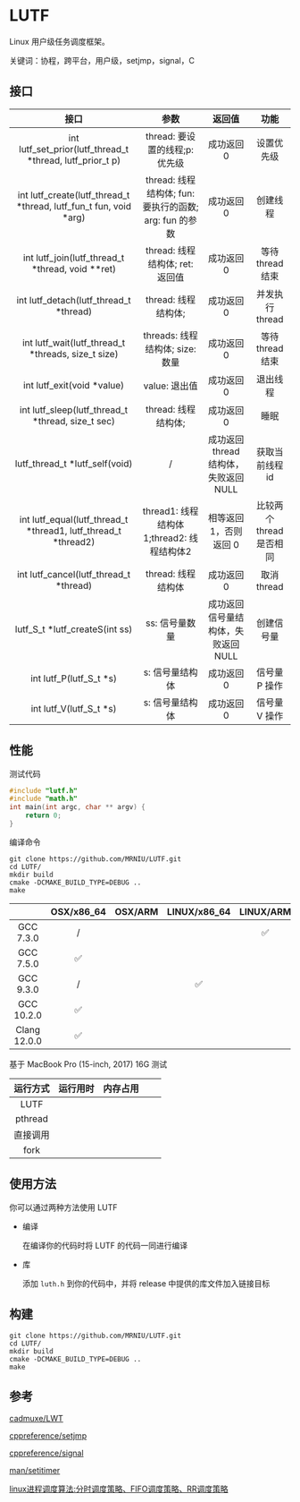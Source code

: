 # LUTF

Linux 用户级任务调度框架。

关键词：协程，跨平台，用户级，setjmp，signal，C

## 接口

|                             接口                             |                          参数                          |                返回值                 |           功能           |
| :----------------------------------------------------------: | :----------------------------------------------------: | :-----------------------------------: | :----------------------: |
|  int lutf_set_prior(lutf_thread_t *thread, lutf_prior_t p)   |             thread: 要设置的线程;p: 优先级             |              成功返回 0               |        设置优先级        |
| int lutf_create(lutf_thread_t *thread, lutf_fun_t fun, void *arg) | thread: 线程结构体; fun: 要执行的函数; arg: fun 的参数 |              成功返回 0               |         创建线程         |
|       int lutf_join(lutf_thread_t *thread, void **ret)       |            thread: 线程结构体; ret: 返回值             |              成功返回 0               |     等待 thread 结束     |
|            int lutf_detach(lutf_thread_t *thread)            |                  thread: 线程结构体;                   |              成功返回 0               |     并发执行 thread      |
|      int lutf_wait(lutf_thread_t *threads, size_t size)      |            threads: 线程结构体; size: 数量             |              成功返回 0               |     等待 thread 结束     |
|                  int lutf_exit(void *value)                  |                     value: 退出值                      |              成功返回 0               |         退出线程         |
|      int lutf_sleep(lutf_thread_t *thread, size_t sec)       |                  thread: 线程结构体;                   |              成功返回 0               |           睡眠           |
|                lutf_thread_t *lutf_self(void)                |                           /                            | 成功返回 thread 结构体，失败返回 NULL |     获取当前线程 id      |
| int lutf_equal(lutf_thread_t *thread1, lutf_thread_t *thread2) |       thread1: 线程结构体1;thread2: 线程结构体2        |        相等返回 1，否则返回 0         | 比较两个 thread 是否相同 |
|            int lutf_cancel(lutf_thread_t *thread)            |                   thread: 线程结构体                   |              成功返回 0               |       取消 thread        |
|                lutf_S_t *lutf_createS(int ss)                |                     ss: 信号量数量                     |  成功返回信号量结构体，失败返回 NULL  |        创建信号量        |
|                   int lutf_P(lutf_S_t *s)                    |                    s: 信号量结构体                     |              成功返回 0               |      信号量 P 操作       |
|                   int lutf_V(lutf_S_t *s)                    |                    s: 信号量结构体                     |              成功返回 0               |      信号量 V 操作       |



## 性能

测试代码

```c
#include "lutf.h"
#include "math.h"
int main(int argc, char ** argv) {
    return 0;
}
```

编译命令

```shell
git clone https://github.com/MRNIU/LUTF.git
cd LUTF/
mkdir build
cmake -DCMAKE_BUILD_TYPE=DEBUG ..
make
```

|              | OSX/x86_64 | OSX/ARM | LINUX/x86_64 | LINUX/ARM |
| :----------: | :--------: | :-----: | :----------: | :-------: |
|  GCC 7.3.0   |     /      |         |              |     ✅     |
|  GCC 7.5.0   |     ✅      |         |              |           |
|  GCC 9.3.0   |     /      |         |      ✅       |           |
|  GCC 10.2.0  |     ✅      |         |              |           |
| Clang 12.0.0 |     ✅      |         |              |           |

基于 MacBook Pro (15-inch, 2017)  16G 测试

| 运行方式 | 运行用时 | 内存占用 |      |      |
| :------: | :------: | :------: | ---- | ---- |
|   LUTF   |          |          |      |      |
| pthread  |          |          |      |      |
| 直接调用 |          |          |      |      |
|   fork   |          |          |      |      |



##  使用方法

你可以通过两种方法使用 LUTF

- 编译

    在编译你的代码时将 LUTF 的代码一同进行编译

- 库

    添加 `luth.h` 到你的代码中，并将 release 中提供的库文件加入链接目标



## 构建

```shell
git clone https://github.com/MRNIU/LUTF.git
cd LUTF/
mkdir build
cmake -DCMAKE_BUILD_TYPE=DEBUG ..
make
```



## 参考

[cadmuxe/LWT](https://github.com/cadmuxe/LWT)

[cppreference/setjmp](https://en.cppreference.com/w/cpp/utility/program/setjmp)

[cppreference/signal](https://en.cppreference.com/w/c/program/signal)

[man/setitimer](https://man7.org/linux/man-pages/man2/setitimer.2.html)

[linux进程调度算法:分时调度策略、FIFO调度策略、RR调度策略](https://blog.csdn.net/qq_32811489/article/details/70768264)

